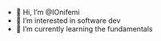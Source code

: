- 👋 Hi, I’m @IOnifemi
- 👀 I’m interested in software dev
- 🌱 I’m currently learning the fundamentals
